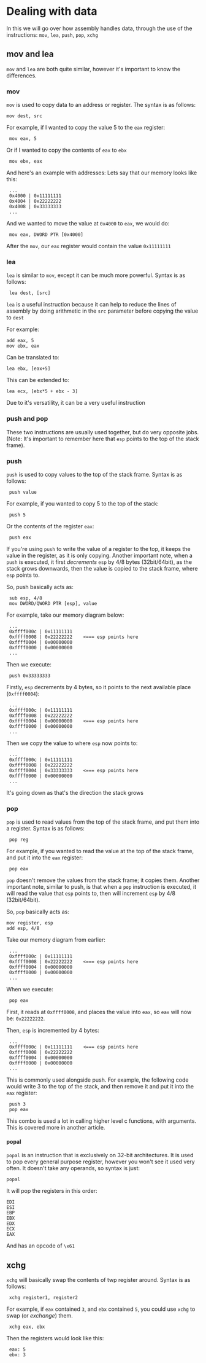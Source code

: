 # Dealing with data

In this we will go over how assembly handles data, through the use of the instructions: `mov`, `lea`, `push`, `pop`, `xchg`

## mov and lea

`mov` and `lea` are both quite similar, however it's important to know the differences.

### mov

`mov` is used to copy data to an address or register. The syntax is as follows:

```text
mov dest, src
```

For example, if I wanted to copy the value 5 to the `eax` register:

```text
 mov eax, 5
```

Or if I wanted to copy the contents of `eax` to `ebx`

```text
 mov ebx, eax
```

And here's an example with addresses: Lets say that our memory looks like this:

```text
 ...
 0x4000 | 0x11111111
 0x4004 | 0x22222222
 0x4008 | 0x33333333
 ...
```

And we wanted to move the value at `0x4000` to `eax`, we would do:

```text
 mov eax, DWORD PTR [0x4000]
```

After the `mov`, our `eax` register would contain the value `0x11111111`

### lea

`lea` is similar to `mov`, except it can be much more powerful. Syntax is as follows:

```text
 lea dest, [src]
```

`lea` is a useful instruction because it can help to reduce the lines of assembly by doing arithmetic in the `src` parameter before copying the value to `dest` 

For example:

```text
add eax, 5
mov ebx, eax
```

Can be translated to:

```text
lea ebx, [eax+5]
```

This can be extended to:

```text
lea ecx, [ebx*5 + ebx - 3]
```

Due to it's versatility, it can be a very useful instruction

### push and pop

These two instructions are usually used together, but do very opposite jobs. \(Note: It's important to remember here that `esp` points to the top of the stack frame\).

### push

`push` is used to copy values to the top of the stack frame. Syntax is as follows:

```text
 push value
```

For example, if you wanted to copy 5 to the top of the stack:

```text
 push 5
```

Or the contents of the register `eax`:

```text
 push eax
```

If you're using `push` to write the value of a register to the top, it keeps the value in the register, as it is only copying. Another important note, when a `push` is executed, it first _decrements_ `esp` by 4/8 bytes \(32bit/64bit\), as the stack grows downwards, then the value is copied to the stack frame, where `esp` points to.

So, push basically acts as:

```text
 sub esp, 4/8
 mov DWORD/QWORD PTR [esp], value
```

For example, take our memory diagram below:

```text
 ...
 0xffff000c | 0x11111111
 0xffff0008 | 0x22222222    <=== esp points here
 0xffff0004 | 0x00000000
 0xffff0000 | 0x00000000
 ...
```

Then we execute:

```text
 push 0x33333333
```

Firstly, `esp` decrements by 4 bytes, so it points to the next available place \(`0xffff0004`\):

```text
 ...
 0xffff000c | 0x11111111
 0xffff0008 | 0x22222222
 0xffff0004 | 0x00000000    <=== esp points here
 0xffff0000 | 0x00000000
 ...
```

Then we copy the value to where `esp` now points to:

```text
 ...
 0xffff000c | 0x11111111
 0xffff0008 | 0x22222222
 0xffff0004 | 0x33333333    <=== esp points here
 0xffff0000 | 0x00000000
 ...
```

It's going down as that's the direction the stack grows

### pop

`pop` is used to read values from the top of the stack frame, and put them into a register. Syntax is as follows:

```text
 pop reg
```

For example, if you wanted to read the value at the top of the stack frame, and put it into the `eax` register:

```text
 pop eax
```

`pop` doesn't remove the values from the stack frame; it copies them. Another important note, similar to push, is that when a `pop` instruction is executed, it will read the value that `esp` points to, then will increment `esp` by 4/8 \(32bit/64bit\).

So, `pop` basically acts as:

```text
mov register, esp
add esp, 4/8
```

Take our memory diagram from earlier:

```text
 ...
 0xffff000c | 0x11111111
 0xffff0008 | 0x22222222    <=== esp points here
 0xffff0004 | 0x00000000
 0xffff0000 | 0x00000000
 ...
```

When we execute:

```text
 pop eax
```

First, it reads at `0xffff0008`, and places the value into `eax`, so `eax` will now be: `0x22222222`.

Then, `esp` is incremented by 4 bytes:

```text
 ...
 0xffff000c | 0x11111111    <=== esp points here
 0xffff0008 | 0x22222222
 0xffff0004 | 0x00000000
 0xffff0000 | 0x00000000
 ...
```

This is commonly used alongside push. For example, the following code would write 3 to the top of the stack, and then remove it and put it into the `eax` register:

```text
 push 3
 pop eax
```

This combo is used a lot in calling higher level c functions, with arguments. This is covered more in another article.

#### popal

`popal` is an instruction that is exclusively on 32-bit architectures.  It is used to pop every general purpose register, however you won't see it used very often. It doesn't take any operands, so syntax is just:

```text
popal
```

It will pop the registers in this order:

```text
EDI
ESI
EBP
EBX
EDX
ECX
EAX
```

And has an opcode of `\x61`

## xchg

`xchg` will basically swap the contents of twp register around. Syntax is as follows:

```text
 xchg register1, register2
```

For example, if `eax` contained `3`, and `ebx` contained `5`, you could use `xchg` to swap \(or _exchange_\) them.

```text
 xchg eax, ebx
```

Then the registers would look like this:

```text
 eax: 5
 ebx: 3
```

